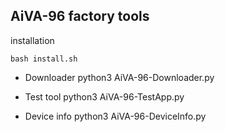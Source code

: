 AiVA-96 factory tools
---
installation
```
bash install.sh
```

* Downloader
python3 AiVA-96-Downloader.py

* Test tool
python3 AiVA-96-TestApp.py

* Device info
python3 AiVA-96-DeviceInfo.py